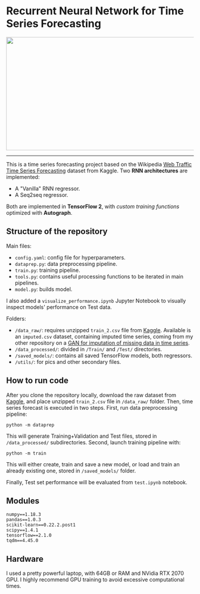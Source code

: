 # Recurrent Neural Network for Time Series Forecasting

<a href="url" align="center"><img src="https://github.com/IvanBongiorni/RNN_TimeSeries-Forecast/blob/master/utils/banner_00.png" align="center" height="304" width="800" ></a>

---

This is a time series forecasting project based on the Wikipedia [Web Traffic Time Series Forecasting](https://www.kaggle.com/c/web-traffic-time-series-forecasting) dataset from Kaggle. 
Two **RNN architectures** are implemented:
- A "Vanilla" RNN regressor.
- A Seq2seq regressor.

Both are implemented in **TensorFlow 2**, with *custom training functions* optimized with **Autograph**.

## Structure of the repository
Main files:
- `config.yaml`: config file for hyperparameters.
- `dataprep.py`: data preprocessing pipeline.
- `train.py`: training pipeline.
- `tools.py`: contains useful processing functions to be iterated in main pipelines.
- `model.py`: builds model.

I also added a `visualize_performance.ipynb` Jupyter Notebook to visually inspect models' performance on Test data.

Folders:
- `/data_raw/`: requires unzipped `train_2.csv` file from [Kaggle](https://www.kaggle.com/c/web-traffic-time-series-forecasting/). Available is an `imputed.csv` dataset, containing imputed time series, coming from my other repository on a [GAN for imputation of missing data in time series](https://github.com/IvanBongiorni/GAN-RNN_Timeseries-imputation).
- `/data_processed/`: divided in `/Train/` and `/Test/` directories.
- `/saved_models/`: contains all saved TensorFlow models, both regressors.
- `/utils/`: for pics and other secondary files.

## How to run code
After you clone the repository locally, download the raw dataset from [Kaggle](https://www.kaggle.com/c/web-traffic-time-series-forecasting/), and place unzipped `train_2.csv` file in `/data_raw/` folder.
Then, time series forecast is executed in two steps. First, run data preprocessing pipeline:

`python -m dataprep`

This will generate Training+Validation and Test files, stored in `/data_processed/` subdirectories. Second, launch training pipeline with:

`python -m train`

This will either create, train and save a new model, or load and train an already existing one, stored in `/saved_models/` folder.

Finally, Test set performance will be evaluated from `test.ipynb` notebook.


## Modules
```
numpy==1.18.3
pandas==1.0.3
scikit-learn==0.22.2.post1
scipy==1.4.1
tensorflow==2.1.0
tqdm==4.45.0
```

## Hardware
I used a pretty powerful laptop, with 64GB or RAM and NVidia RTX 2070 GPU. I highly recommend GPU training to avoid excessive computational times.
